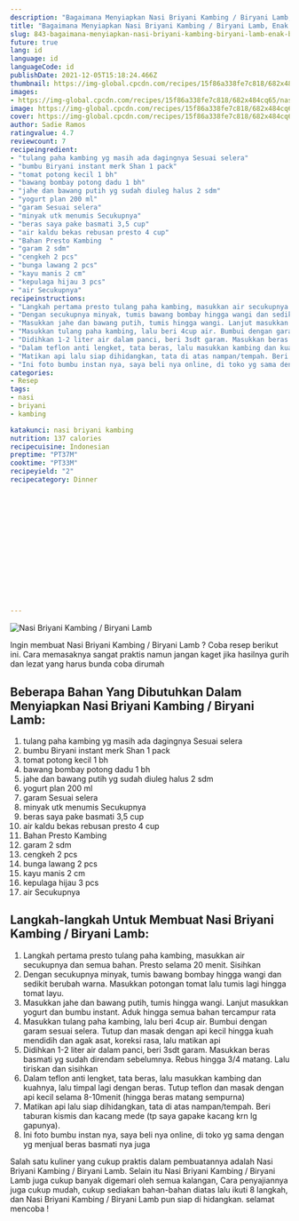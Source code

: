 ```yaml
---
description: "Bagaimana Menyiapkan Nasi Briyani Kambing / Biryani Lamb, Enak Banget"
title: "Bagaimana Menyiapkan Nasi Briyani Kambing / Biryani Lamb, Enak Banget"
slug: 843-bagaimana-menyiapkan-nasi-briyani-kambing-biryani-lamb-enak-banget
future: true
lang: id
language: id
languageCode: id
publishDate: 2021-12-05T15:18:24.466Z 
thumbnail: https://img-global.cpcdn.com/recipes/15f86a338fe7c818/682x484cq65/nasi-briyani-kambing-biryani-lamb-foto-resep-utama.png
images:
- https://img-global.cpcdn.com/recipes/15f86a338fe7c818/682x484cq65/nasi-briyani-kambing-biryani-lamb-foto-resep-utama.png
image: https://img-global.cpcdn.com/recipes/15f86a338fe7c818/682x484cq65/nasi-briyani-kambing-biryani-lamb-foto-resep-utama.png
cover: https://img-global.cpcdn.com/recipes/15f86a338fe7c818/682x484cq65/nasi-briyani-kambing-biryani-lamb-foto-resep-utama.png
author: Sadie Ramos
ratingvalue: 4.7
reviewcount: 7
recipeingredient:
- "tulang paha kambing yg masih ada dagingnya Sesuai selera"
- "bumbu Biryani instant merk Shan 1 pack"
- "tomat potong kecil 1 bh"
- "bawang bombay potong dadu 1 bh"
- "jahe dan bawang putih yg sudah diuleg halus 2 sdm"
- "yogurt plan 200 ml"
- "garam Sesuai selera"
- "minyak utk menumis Secukupnya"
- "beras saya pake basmati 3,5 cup"
- "air kaldu bekas rebusan presto 4 cup"
- "Bahan Presto Kambing  "
- "garam 2 sdm"
- "cengkeh 2 pcs"
- "bunga lawang 2 pcs"
- "kayu manis 2 cm"
- "kepulaga hijau 3 pcs"
- "air Secukupnya"
recipeinstructions:
- "Langkah pertama presto tulang paha kambing, masukkan air secukupnya dan semua bahan. Presto selama 20 menit. Sisihkan"
- "Dengan secukupnya minyak, tumis bawang bombay hingga wangi dan sedikit berubah warna. Masukkan potongan tomat lalu tumis lagi hingga tomat layu."
- "Masukkan jahe dan bawang putih, tumis hingga wangi. Lanjut masukkan yogurt dan bumbu instant. Aduk hingga semua bahan tercampur rata"
- "Masukkan tulang paha kambing, lalu beri 4cup air. Bumbui dengan garam sesuai selera. Tutup dan masak dengan api kecil hingga kuah mendidih dan agak asat, koreksi rasa, lalu matikan api"
- "Didihkan 1-2 liter air dalam panci, beri 3sdt garam. Masukkan beras basmati yg sudah direndam sebelumnya. Rebus hingga 3/4 matang. Lalu tiriskan dan sisihkan"
- "Dalam teflon anti lengket, tata beras, lalu masukkan kambing dan kuahnya, lalu timpal lagi dengan beras. Tutup teflon dan masak dengan api kecil selama 8-10menit (hingga beras matang sempurna)"
- "Matikan api lalu siap dihidangkan, tata di atas nampan/tempah. Beri taburan kismis dan kacang mede (tp saya gapake kacang krn lg gapunya)."
- "Ini foto bumbu instan nya, saya beli nya online, di toko yg sama dengan yg menjual beras basmati nya juga"
categories:
- Resep
tags:
- nasi
- briyani
- kambing

katakunci: nasi briyani kambing 
nutrition: 137 calories
recipecuisine: Indonesian
preptime: "PT37M"
cooktime: "PT33M"
recipeyield: "2"
recipecategory: Dinner


     
    
    
    
    
    
    
    
    
    
    
      
    
---
```



![Nasi Briyani Kambing / Biryani Lamb](https://img-global.cpcdn.com/recipes/15f86a338fe7c818/682x484cq65/nasi-briyani-kambing-biryani-lamb-foto-resep-utama.png)

Ingin membuat Nasi Briyani Kambing / Biryani Lamb ? Coba resep berikut ini. Cara memasaknya sangat praktis namun jangan kaget jika hasilnya gurih dan lezat yang harus bunda coba dirumah

<!--inarticleads1-->

## Beberapa Bahan Yang Dibutuhkan Dalam Menyiapkan Nasi Briyani Kambing / Biryani Lamb:

1. tulang paha kambing yg masih ada dagingnya Sesuai selera
1. bumbu Biryani instant merk Shan 1 pack
1. tomat potong kecil 1 bh
1. bawang bombay potong dadu 1 bh
1. jahe dan bawang putih yg sudah diuleg halus 2 sdm
1. yogurt plan 200 ml
1. garam Sesuai selera
1. minyak utk menumis Secukupnya
1. beras saya pake basmati 3,5 cup
1. air kaldu bekas rebusan presto 4 cup
1. Bahan Presto Kambing  
1. garam 2 sdm
1. cengkeh 2 pcs
1. bunga lawang 2 pcs
1. kayu manis 2 cm
1. kepulaga hijau 3 pcs
1. air Secukupnya



<!--inarticleads2-->

## Langkah-langkah Untuk Membuat Nasi Briyani Kambing / Biryani Lamb:

1. Langkah pertama presto tulang paha kambing, masukkan air secukupnya dan semua bahan. Presto selama 20 menit. Sisihkan
1. Dengan secukupnya minyak, tumis bawang bombay hingga wangi dan sedikit berubah warna. Masukkan potongan tomat lalu tumis lagi hingga tomat layu.
1. Masukkan jahe dan bawang putih, tumis hingga wangi. Lanjut masukkan yogurt dan bumbu instant. Aduk hingga semua bahan tercampur rata
1. Masukkan tulang paha kambing, lalu beri 4cup air. Bumbui dengan garam sesuai selera. Tutup dan masak dengan api kecil hingga kuah mendidih dan agak asat, koreksi rasa, lalu matikan api
1. Didihkan 1-2 liter air dalam panci, beri 3sdt garam. Masukkan beras basmati yg sudah direndam sebelumnya. Rebus hingga 3/4 matang. Lalu tiriskan dan sisihkan
1. Dalam teflon anti lengket, tata beras, lalu masukkan kambing dan kuahnya, lalu timpal lagi dengan beras. Tutup teflon dan masak dengan api kecil selama 8-10menit (hingga beras matang sempurna)
1. Matikan api lalu siap dihidangkan, tata di atas nampan/tempah. Beri taburan kismis dan kacang mede (tp saya gapake kacang krn lg gapunya).
1. Ini foto bumbu instan nya, saya beli nya online, di toko yg sama dengan yg menjual beras basmati nya juga




Salah satu kuliner yang cukup praktis dalam pembuatannya adalah  Nasi Briyani Kambing / Biryani Lamb. Selain itu  Nasi Briyani Kambing / Biryani Lamb  juga cukup banyak digemari oleh semua kalangan, Cara penyajiannya juga cukup mudah, cukup sediakan bahan-bahan diatas lalu ikuti 8 langkah, dan  Nasi Briyani Kambing / Biryani Lamb  pun siap di hidangkan. selamat mencoba !
